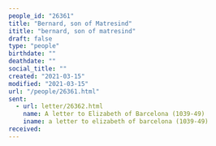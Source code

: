 ```yaml
---
people_id: "26361"
title: "Bernard, son of Matresind"
ititle: "bernard, son of matresind"
draft: false
type: "people"
birthdate: ""
deathdate: ""
social_title: ""
created: "2021-03-15"
modified: "2021-03-15"
url: "/people/26361.html"
sent:
  - url: letter/26362.html
    name: A letter to Elizabeth of Barcelona (1039-49)
    iname: a letter to elizabeth of barcelona (1039-49)
received:
---
```


